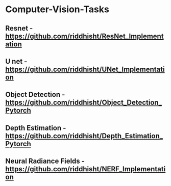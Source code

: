 # Computer-Vision-Tasks

## Resnet - https://github.com/riddhisht/ResNet_Implementation
## U net - https://github.com/riddhisht/UNet_Implementation
## Object Detection - https://github.com/riddhisht/Object_Detection_Pytorch
## Depth Estimation - https://github.com/riddhisht/Depth_Estimation_Pytorch
## Neural Radiance Fields - https://github.com/riddhisht/NERF_Implementation
